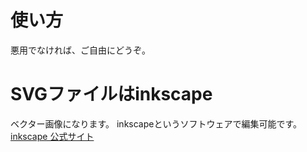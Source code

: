 # 使い方

悪用でなければ、ご自由にどうぞ。

# SVGファイルはinkscape

ベクター画像になります。
inkscapeというソフトウェアで編集可能です。
[inkscape 公式サイト](https://inkscape.org/ja/)
